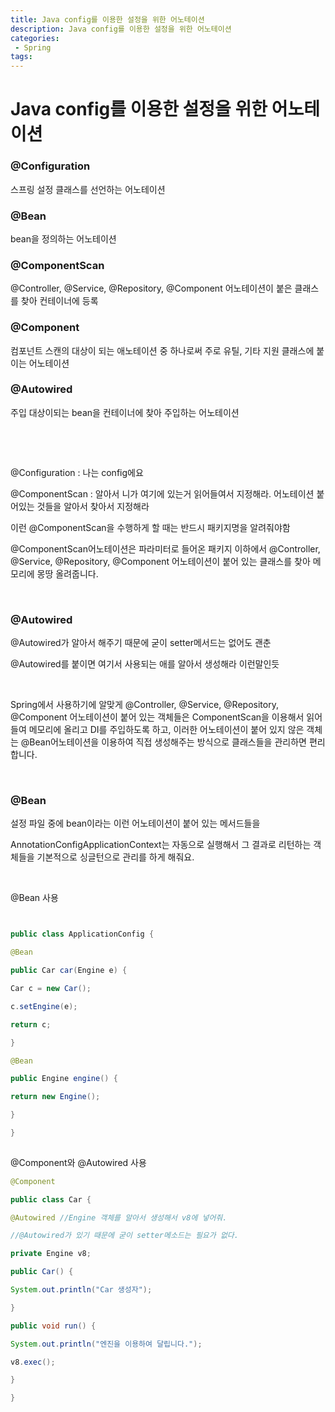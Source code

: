 ```yaml
---
title: Java config를 이용한 설정을 위한 어노테이션
description: Java config를 이용한 설정을 위한 어노테이션
categories:
 - Spring
tags:
---  
```

# Java config를 이용한 설정을 위한 어노테이션

### @Configuration

스프링 설정 클래스를 선언하는 어노테이션

### @Bean

bean을 정의하는 어노테이션

### @ComponentScan

@Controller, @Service, @Repository, @Component 어노테이션이 붙은 클래스를 찾아 컨테이너에 등록

### @Component

컴포넌트 스캔의 대상이 되는 애노테이션 중 하나로써 주로 유틸, 기타 지원 클래스에 붙이는 어노테이션

### @Autowired

주입 대상이되는 bean을 컨테이너에 찾아 주입하는 어노테이션

​

​

@Configuration : 나는 config에요

@ComponentScan : 알아서 니가 여기에 있는거 읽어들여서 지정해라. 어노테이션 붙어있는 것들을 알아서 찾아서 지정해라

이런 @ComponentScan을 수행하게 할 때는 반드시 패키지명을 알려줘야함

@ComponentScan어노테이션은 파라미터로 들어온 패키지 이하에서 @Controller, @Service, @Repository, @Component 어노테이션이 붙어 있는 클래스를 찾아 메모리에 몽땅 올려줍니다.

​

### @Autowired

@Autowired가 알아서 해주기 때문에 굳이 setter메서드는 없어도 괜춘

@Autowired를 붙이면 여기서 사용되는 애를 알아서 생성해라 이런말인듯

​

Spring에서 사용하기에 알맞게 @Controller, @Service, @Repository, @Component 어노테이션이 붙어 있는 객체들은 ComponentScan을 이용해서 읽어들여 메모리에 올리고 DI를 주입하도록 하고, 이러한 어노테이션이 붙어 있지 않은 객체는 @Bean어노테이션을 이용하여 직접 생성해주는 방식으로 클래스들을 관리하면 편리합니다.

​

### @Bean

설정 파일 중에 bean이라는 이런 어노테이션이 붙어 있는 메서드들을

AnnotationConfigApplicationContext는 자동으로 실행해서 그 결과로 리턴하는 객체들을 기본적으로 싱글턴으로 관리를 하게 해줘요.

​

@Bean 사용
```java


public class ApplicationConfig {

@Bean

public Car car(Engine e) {

Car c = new Car();

c.setEngine(e);

return c;

}

@Bean

public Engine engine() {

return new Engine();

}

}
​
```

@Component와 @Autowired  사용​
```Java
@Component

public class Car {

@Autowired //Engine 객체를 알아서 생성해서 v8에 넣어줘.

//@Autowired가 있기 때문에 굳이 setter메소드는 필요가 없다.

private Engine v8;

public Car() {

System.out.println("Car 생성자");

}

public void run() {

System.out.println("엔진을 이용하여 달립니다.");

v8.exec();

}

}

```
